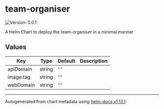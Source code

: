 # team-organiser

![Version: 0.0.1](https://img.shields.io/badge/Version-0.0.1-informational?style=flat-square)

A Helm Chart to deploy the team-organiser in a minimal manner

## Values

| Key | Type | Default | Description |
|-----|------|---------|-------------|
| apiDomain | string | `""` |  |
| image.tag | string | `""` |  |
| webDomain | string | `""` |  |

----------------------------------------------
Autogenerated from chart metadata using [helm-docs v1.13.1](https://github.com/norwoodj/helm-docs/releases/v1.13.1)
